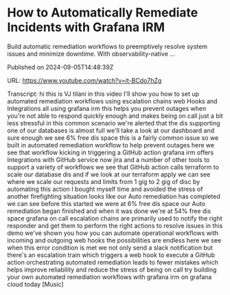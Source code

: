 # How to Automatically Remediate Incidents with Grafana IRM

Build automatic remediation workflows to preemptively resolve system issues and minimize downtime. With observability-native ...

Published on 2024-09-05T14:48:39Z

URL: https://www.youtube.com/watch?v=it-BCdo7hZg

Transcript: hi this is VJ tilani in this video I'll show you how to set up automated remediation workflows using escalation chains web Hooks and Integrations all using grafana irm this helps you prevent outages when you're not able to respond quickly enough and makes being on call just a bit less stressful in this common scenario we're alerted that the dis supporting one of our databases is almost full we'll take a look at our dashboard and sure enough we see 6% free dis space this is a fairly common issue so we built in automated remediation workflow to help prevent outages here we see that workflow kicking in triggering a GitHub action grafana irm offers Integrations with GitHub service now jira and a number of other tools to support a variety of workflows we see that GitHub action calls terraform to scale our database dis and if we look at our terraform apply we can see where we scale our requests and limits from 1 gig to 2 gig of disc by automating this action I bought myself time and avoided the stress of another firefighting situation looks like our Auto remediation has completed we can see before this started we were at 6% free dis space our Auto remediation began finished and when it was done we're at 54% free dis space grafana on call escalation chains are primarily used to notify the right responder and get them to perform the right actions to resolve issues in this demo we've shown you how you can automate operational workflows with incoming and outgoing web hooks the possibilities are endless here we see when this error condition is met we not only send a slack notification but there's an escalation train which triggers a web hook to execute a GitHub action orchestrating automated remediation leads to fewer mistakes which helps improve reliability and reduce the stress of being on call try building your own automated remediation workflows with grafana irm on grafana cloud today [Music]

